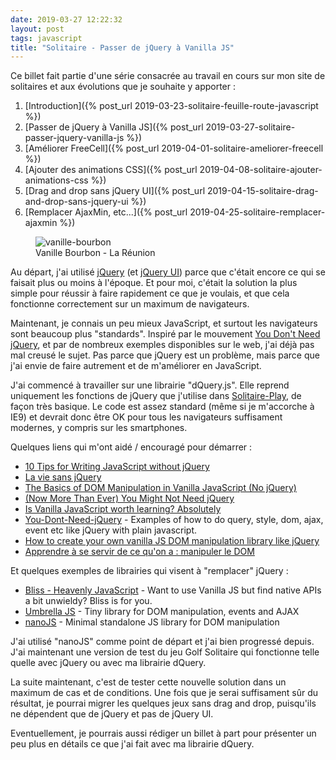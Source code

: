```yaml
---
date: 2019-03-27 12:22:32
layout: post
tags: javascript
title: "Solitaire - Passer de jQuery à Vanilla JS"
---
```


<div class="encart">

Ce billet fait partie d'une série consacrée au travail en cours sur mon site de
solitaires et aux évolutions que je souhaite y apporter :

1. [Introduction]({% post_url 2019-03-23-solitaire-feuille-route-javascript %})
2. [Passer de jQuery à Vanilla JS]({% post_url 2019-03-27-solitaire-passer-jquery-vanilla-js %})
3. [Améliorer FreeCell]({% post_url 2019-04-01-solitaire-ameliorer-freecell %})
4. [Ajouter des animations CSS]({% post_url 2019-04-08-solitaire-ajouter-animations-css %})
5. [Drag and drop sans jQuery UI]({% post_url 2019-04-15-solitaire-drag-and-drop-sans-jquery-ui %})
6. [Remplacer AjaxMin, etc...]({% post_url 2019-04-25-solitaire-remplacer-ajaxmin %})

</div>

<figure>
  <img src="/public/2019/vanille.jpg" alt="vanille-bourbon" />
  <figcaption>Vanille Bourbon - La Réunion</figcaption>
</figure>

Au départ, j'ai utilisé [jQuery](https://jquery.com/) (et
[jQuery UI](https://jqueryui.com/)) parce que c'était encore ce qui se faisait
plus ou moins à l'époque. Et pour moi, c'était la solution la plus simple pour
réussir à faire rapidement ce que je voulais, et que cela fonctionne
correctement sur un maximum de navigateurs.

Maintenant, je connais un peu mieux JavaScript, et surtout les navigateurs sont
beaucoup plus "standards". Inspiré par le mouvement
[You Don't Need jQuery](http://youmightnotneedjquery.com/), et par de nombreux
exemples disponibles sur le web, j'ai déjà pas mal creusé le sujet. Pas parce
que jQuery est un problème, mais parce que j'ai envie de faire autrement et de
m'améliorer en JavaScript.

J'ai commencé à travailler sur une librairie "dQuery.js". Elle reprend
uniquement les fonctions de jQuery que j'utilise dans
[Solitaire-Play](https://www.solitaire-play.com/), de façon très basique. Le
code est assez standard (même si je m'accorche à IE9) et devrait donc être OK
pour tous les navigateurs suffisament modernes, y compris sur les smartphones.

Quelques liens qui m'ont aidé / encouragé pour démarrer :

* [10 Tips for Writing JavaScript without jQuery](https://tutorialzine.com/2014/06/10-tips-for-writing-javascript-without-jquery)
* [La vie sans jQuery](https://fvsch.com/js-sans-jquery/)
* [The Basics of DOM Manipulation in Vanilla JavaScript (No jQuery) ](https://www.sitepoint.com/dom-manipulation-vanilla-javascript-no-jquery/)
* [(Now More Than Ever) You Might Not Need jQuery](https://css-tricks.com/now-ever-might-not-need-jquery/)
* [Is Vanilla JavaScript worth learning? Absolutely](https://medium.freecodecamp.org/is-vanilla-javascript-worth-learning-absolutely-c2c67140ac34)
* [You-Dont-Need-jQuery](https://github.com/nefe/You-Dont-Need-jQuery) -
  Examples of how to do query, style, dom, ajax, event etc like jQuery with
  plain javascript.
* [How to create your own vanilla JS DOM manipulation library like jQuery](https://gomakethings.com/how-to-create-your-own-vanilla-js-dom-manipulation-library-like-jquery/)
* [Apprendre à se servir de ce qu'on a : manipuler le DOM](http://jesmodrazik.fr/article/apprendre-a-se-servir-de-ce-quon-a-manipuler-dom/)

Et quelques exemples de librairies qui visent à "remplacer" jQuery :

* [Bliss - Heavenly JavaScript](https://blissfuljs.com/) - Want to use Vanilla
  JS but find native APIs a bit unwieldy? Bliss is for you.
* [Umbrella JS](https://umbrellajs.com/) - Tiny library for DOM manipulation,
  events and AJAX
* [nanoJS](https://vladocar.github.io/nanoJS/) - Minimal standalone JS library
  for DOM manipulation

J'ai utilisé "nanoJS" comme point de départ et j'ai bien progressé depuis. J'ai
maintenant une version de test du jeu Golf Solitaire qui fonctionne telle quelle
avec jQuery ou avec ma librairie dQuery.

La suite maintenant, c'est de tester cette nouvelle solution dans un maximum de
cas et de conditions. Une fois que je serai suffisament sûr du résultat, je
pourrai migrer les quelques jeux sans drag and drop, puisqu'ils ne dépendent que
de jQuery et pas de jQuery UI.

Eventuellement, je pourrais aussi rédiger un billet à part pour présenter un
peu plus en détails ce que j'ai fait avec ma librairie dQuery.
